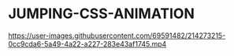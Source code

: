 # JUMPING-CSS-ANIMATION

https://user-images.githubusercontent.com/69591482/214273215-0cc9cda6-5a49-4a22-a227-283e43af1745.mp4

